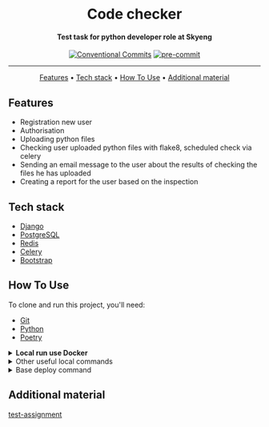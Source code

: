 <h1 align="center">
  <br>
  Code checker
  <br>
</h1>

<h4 align="center">
    Test task for python developer role at Skyeng
    <br>
</h4>

<div align="center">

[![Conventional Commits](https://img.shields.io/badge/Conventional%20Commits-1.0.0-%23FE5196?logo=conventionalcommits&logoColor=white)](https://conventionalcommits.org)
[![pre-commit](https://img.shields.io/badge/pre--commit-enabled-brightgreen?logo=pre-commit)](https://github.com/pre-commit/pre-commit)

</div>
<hr>

<p align="center">
  <a href="#features">Features</a> •
  <a href="#tech-stack">Tech stack</a> •
  <a href="#how-to-use">How To Use</a> •
  <a href="#additional-material">Additional material</a>
</p>


## Features
* Registration new user
* Authorisation
* Uploading python files
* Checking user uploaded python files with flake8, scheduled check via celery
* Sending an email message to the user about the results of checking the files he has uploaded
* Creating a report for the user based on the inspection


## Tech stack
- [Django](https://www.djangoproject.com/)
- [PostgreSQL](https://www.postgresql.org/)
- [Redis](https://redis.io/)
- [Celery](https://docs.celeryq.dev/en/stable/index.html)
- [Bootstrap](https://getbootstrap.com/)


## How To Use
To clone and run this project, you'll need:
- [Git](https://git-scm.com)
- [Python](https://www.python.org/downloads/)
- [Poetry](https://python-poetry.org/docs/#installation)


<details>

<summary><strong>Local run use Docker</strong></summary>

1. Firstly clone repo
   ```bash
   git clone git@github.com:mrKazzila/python_dev_test_task.git
   ```

2. Prepare env with make
   ```bash
   make prepare_env
   ```

3. Run docker compose with make
   ```bash
   make docker_run
   ```

4. Stop docker compose with make
   ```bash
   make docker_stop
   ```

</details>

<details>

<summary>Other useful local commands</summary>

1. Run tests
   ```bash
   make test
   ```

2. Run linters & formatters
   ```bash
   make test_linters
   ```

3. Reload docker
   ```bash
   make docker_reload
   ```

</details>


<details>

<summary>Base deploy command</summary>

0. Prepare you server
 - Updating local packages: `sudo apt-get update && apt-get upgrade -y`
 - Recommended: Create a new user `adduser <username>` & `usermod -aG sudo <username>`
 - Recommended: Copy SSH-key to server
 - Recommended: Update sshd_config
 - [Install docker](https://docs.docker.com/engine/install/ubuntu/#install-using-the-repository)
 - Install make `sudo apt-get install make`
 - [Setup UFW](https://www.digitalocean.com/community/tutorials/how-to-set-up-a-firewall-with-ufw-on-ubuntu-18-04-ru)

1. Prepare env with make
   ```bash
   make prepare_env
   ```
2. Update the information in the .env files

3. Run docker compose prod with make
   ```bash
   make docker_prod_run
   ```
4. Enter to django container
   ```bash
   make django_container_enter
   ```

- Other useful prod commands

1. Clean all
   ```bash
   make docker_remove_all_force
   ```

</details>



## Additional material
[test-assignment](readme/Тестовое%20задание%20на%20вакансию%20Python-разработчик.pdf)
